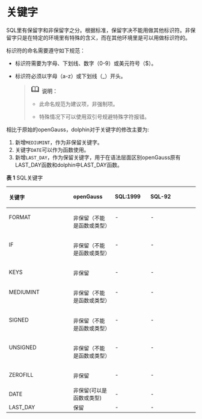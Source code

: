 # 关键字

SQL里有保留字和非保留字之分。根据标准，保留字决不能用做其他标识符。非保留字只是在特定的环境里有特殊的含义，而在其他环境里是可以用做标识符的。

标识符的命名需要遵守如下规范：

-   标识符需要为字母、下划线、数字（0-9）或美元符号（$）。
-   标识符必须以字母（a-z）或下划线（\_）开头。

    >![](public_sys-resources/icon-note.png) **说明：**
    > 
    >-   此命名规范为建议项，非强制项。
    >
    >-   特殊情况下可以使用双引号规避特殊字符报错。

相比于原始的openGauss，dolphin对于关键字的修改主要为:

1. 新增```MEDIUMINT```，作为非保留关键字。
2. 关键字```DATE```可以作为函数使用。
3. 新增```LAST_DAY```，作为保留关键字，用于在语法层面区别openGauss原有LAST_DAY函数和dolphin中LAST_DAY函数。

**表 1**  SQL关键字

<a name="zh-cn_topic_0283137559_zh-cn_topic_0237121925_zh-cn_topic_0059777655_zh-cn_topic_0058965630_table28107464"></a>
<table><thead align="left"><tr id="zh-cn_topic_0283137559_zh-cn_topic_0237121925_zh-cn_topic_0059777655_zh-cn_topic_0058965630_row32175656"><th class="cellrowborder" valign="top" width="34%" id="mcps1.2.5.1.1"><p id="zh-cn_topic_0283137559_zh-cn_topic_0237121925_zh-cn_topic_0059777655_zh-cn_topic_0058965630_p56091348"><a name="zh-cn_topic_0283137559_zh-cn_topic_0237121925_zh-cn_topic_0059777655_zh-cn_topic_0058965630_p56091348"></a><a name="zh-cn_topic_0283137559_zh-cn_topic_0237121925_zh-cn_topic_0059777655_zh-cn_topic_0058965630_p56091348"></a>关键字</p>
</th>
<th class="cellrowborder" valign="top" width="22%" id="mcps1.2.5.1.2"><p id="zh-cn_topic_0283137559_zh-cn_topic_0237121925_zh-cn_topic_0059777655_zh-cn_topic_0058965630_p47105336"><a name="zh-cn_topic_0283137559_zh-cn_topic_0237121925_zh-cn_topic_0059777655_zh-cn_topic_0058965630_p47105336"></a><a name="zh-cn_topic_0283137559_zh-cn_topic_0237121925_zh-cn_topic_0059777655_zh-cn_topic_0058965630_p47105336"></a><span id="text1798254510538"><a name="text1798254510538"></a><a name="text1798254510538"></a>openGauss</span></p>
</th>
<th class="cellrowborder" valign="top" width="18.75%" id="mcps1.2.5.1.3"><p id="zh-cn_topic_0283137559_zh-cn_topic_0237121925_zh-cn_topic_0059777655_zh-cn_topic_0058965630_p21796427"><a name="zh-cn_topic_0283137559_zh-cn_topic_0237121925_zh-cn_topic_0059777655_zh-cn_topic_0058965630_p21796427"></a><a name="zh-cn_topic_0283137559_zh-cn_topic_0237121925_zh-cn_topic_0059777655_zh-cn_topic_0058965630_p21796427"></a>SQL:1999</p>
</th>
<th class="cellrowborder" valign="top" width="25.25%" id="mcps1.2.5.1.4"><p id="zh-cn_topic_0283137559_zh-cn_topic_0237121925_zh-cn_topic_0059777655_zh-cn_topic_0058965630_p20680137"><a name="zh-cn_topic_0283137559_zh-cn_topic_0237121925_zh-cn_topic_0059777655_zh-cn_topic_0058965630_p20680137"></a><a name="zh-cn_topic_0283137559_zh-cn_topic_0237121925_zh-cn_topic_0059777655_zh-cn_topic_0058965630_p20680137"></a>SQL-92</p>
</th>
</tr>
</thead>
<tbody><tr id="zh-cn_topic_0283137559_zh-cn_topic_0237121925_zh-cn_topic_0059777655_zh-cn_topic_0058965630_row57374723"><td class="cellrowborder" valign="top" width="34%" headers="mcps1.2.5.1.1 "><p id="zh-cn_topic_0283137559_zh-cn_topic_0237121925_zh-cn_topic_0059777655_zh-cn_topic_0058965630_p9835683"><a name="zh-cn_topic_0283137559_zh-cn_topic_0237121925_zh-cn_topic_0059777655_zh-cn_topic_0058965630_p9835683"></a><a name="zh-cn_topic_0283137559_zh-cn_topic_0237121925_zh-cn_topic_0059777655_zh-cn_topic_0058965630_p9835683"></a>FORMAT</p>
</td>
<td class="cellrowborder" valign="top" width="22%" headers="mcps1.2.5.1.2 "><p id="zh-cn_topic_0283137559_zh-cn_topic_0237121925_zh-cn_topic_0059777655_zh-cn_topic_0058965630_p28396447"><a name="zh-cn_topic_0283137559_zh-cn_topic_0237121925_zh-cn_topic_0059777655_zh-cn_topic_0058965630_p28396447"></a><a name="zh-cn_topic_0283137559_zh-cn_topic_0237121925_zh-cn_topic_0059777655_zh-cn_topic_0058965630_p28396447"></a>非保留（不能是函数或类型）</p>
</td>
<td class="cellrowborder" valign="top" width="18.75%" headers="mcps1.2.5.1.3 "><p id="zh-cn_topic_0283137559_zh-cn_topic_0237121925_zh-cn_topic_0059777655_zh-cn_topic_0058965630_p44918252"><a name="zh-cn_topic_0283137559_zh-cn_topic_0237121925_zh-cn_topic_0059777655_zh-cn_topic_0058965630_p44918252"></a><a name="zh-cn_topic_0283137559_zh-cn_topic_0237121925_zh-cn_topic_0059777655_zh-cn_topic_0058965630_p44918252"></a>-</p>
</td>
<td class="cellrowborder" valign="top" width="25.25%" headers="mcps1.2.5.1.4 "><p id="zh-cn_topic_0283137559_zh-cn_topic_0237121925_zh-cn_topic_0059777655_zh-cn_topic_0058965630_p60037067"><a name="zh-cn_topic_0283137559_zh-cn_topic_0237121925_zh-cn_topic_0059777655_zh-cn_topic_0058965630_p60037067"></a><a name="zh-cn_topic_0283137559_zh-cn_topic_0237121925_zh-cn_topic_0059777655_zh-cn_topic_0058965630_p60037067"></a>-</p>
</td>
</tr>
<tr id="zh-cn_topic_0283137559_zh-cn_topic_0237121925_zh-cn_topic_0059777655_zh-cn_topic_0058965630_row57374723"><td class="cellrowborder" valign="top" width="34%" headers="mcps1.2.5.1.1 "><p id="zh-cn_topic_0283137559_zh-cn_topic_0237121925_zh-cn_topic_0059777655_zh-cn_topic_0058965630_p9835683"><a name="zh-cn_topic_0283137559_zh-cn_topic_0237121925_zh-cn_topic_0059777655_zh-cn_topic_0058965630_p9835683"></a><a name="zh-cn_topic_0283137559_zh-cn_topic_0237121925_zh-cn_topic_0059777655_zh-cn_topic_0058965630_p9835683"></a>IF</p>
</td>
<td class="cellrowborder" valign="top" width="22%" headers="mcps1.2.5.1.2 "><p id="zh-cn_topic_0283137559_zh-cn_topic_0237121925_zh-cn_topic_0059777655_zh-cn_topic_0058965630_p28396447"><a name="zh-cn_topic_0283137559_zh-cn_topic_0237121925_zh-cn_topic_0059777655_zh-cn_topic_0058965630_p28396447"></a><a name="zh-cn_topic_0283137559_zh-cn_topic_0237121925_zh-cn_topic_0059777655_zh-cn_topic_0058965630_p28396447"></a>非保留（不能是函数或类型）</p>
</td>
<td class="cellrowborder" valign="top" width="18.75%" headers="mcps1.2.5.1.3 "><p id="zh-cn_topic_0283137559_zh-cn_topic_0237121925_zh-cn_topic_0059777655_zh-cn_topic_0058965630_p44918252"><a name="zh-cn_topic_0283137559_zh-cn_topic_0237121925_zh-cn_topic_0059777655_zh-cn_topic_0058965630_p44918252"></a><a name="zh-cn_topic_0283137559_zh-cn_topic_0237121925_zh-cn_topic_0059777655_zh-cn_topic_0058965630_p44918252"></a>-</p>
</td>
<td class="cellrowborder" valign="top" width="25.25%" headers="mcps1.2.5.1.4 "><p id="zh-cn_topic_0283137559_zh-cn_topic_0237121925_zh-cn_topic_0059777655_zh-cn_topic_0058965630_p60037067"><a name="zh-cn_topic_0283137559_zh-cn_topic_0237121925_zh-cn_topic_0059777655_zh-cn_topic_0058965630_p60037067"></a><a name="zh-cn_topic_0283137559_zh-cn_topic_0237121925_zh-cn_topic_0059777655_zh-cn_topic_0058965630_p60037067"></a>-</p>
</td>
</tr>
<tr id="zh-cn_topic_0283137559_zh-cn_topic_0237121925_zh-cn_topic_0059777655_zh-cn_topic_0058965630_row57374723"><td class="cellrowborder" valign="top" width="34%" headers="mcps1.2.5.1.1 "><p id="zh-cn_topic_0283137559_zh-cn_topic_0237121925_zh-cn_topic_0059777655_zh-cn_topic_0058965630_p9835683"><a name="zh-cn_topic_0283137559_zh-cn_topic_0237121925_zh-cn_topic_0059777655_zh-cn_topic_0058965630_p9835683"></a><a name="zh-cn_topic_0283137559_zh-cn_topic_0237121925_zh-cn_topic_0059777655_zh-cn_topic_0058965630_p9835683"></a>KEYS</p>
</td>
<td class="cellrowborder" valign="top" width="22%" headers="mcps1.2.5.1.2 "><p id="zh-cn_topic_0283137559_zh-cn_topic_0237121925_zh-cn_topic_0059777655_zh-cn_topic_0058965630_p28396447"><a name="zh-cn_topic_0283137559_zh-cn_topic_0237121925_zh-cn_topic_0059777655_zh-cn_topic_0058965630_p28396447"></a><a name="zh-cn_topic_0283137559_zh-cn_topic_0237121925_zh-cn_topic_0059777655_zh-cn_topic_0058965630_p28396447"></a>非保留</p>
</td>
<td class="cellrowborder" valign="top" width="18.75%" headers="mcps1.2.5.1.3 "><p id="zh-cn_topic_0283137559_zh-cn_topic_0237121925_zh-cn_topic_0059777655_zh-cn_topic_0058965630_p44918252"><a name="zh-cn_topic_0283137559_zh-cn_topic_0237121925_zh-cn_topic_0059777655_zh-cn_topic_0058965630_p44918252"></a><a name="zh-cn_topic_0283137559_zh-cn_topic_0237121925_zh-cn_topic_0059777655_zh-cn_topic_0058965630_p44918252"></a>-</p>
</td>
<td class="cellrowborder" valign="top" width="25.25%" headers="mcps1.2.5.1.4 "><p id="zh-cn_topic_0283137559_zh-cn_topic_0237121925_zh-cn_topic_0059777655_zh-cn_topic_0058965630_p60037067"><a name="zh-cn_topic_0283137559_zh-cn_topic_0237121925_zh-cn_topic_0059777655_zh-cn_topic_0058965630_p60037067"></a><a name="zh-cn_topic_0283137559_zh-cn_topic_0237121925_zh-cn_topic_0059777655_zh-cn_topic_0058965630_p60037067"></a>-</p>
</td>
</tr>
<tr id="zh-cn_topic_0283137559_zh-cn_topic_0237121925_zh-cn_topic_0059777655_zh-cn_topic_0058965630_row57374723"><td class="cellrowborder" valign="top" width="34%" headers="mcps1.2.5.1.1 "><p id="zh-cn_topic_0283137559_zh-cn_topic_0237121925_zh-cn_topic_0059777655_zh-cn_topic_0058965630_p9835683"><a name="zh-cn_topic_0283137559_zh-cn_topic_0237121925_zh-cn_topic_0059777655_zh-cn_topic_0058965630_p9835683"></a><a name="zh-cn_topic_0283137559_zh-cn_topic_0237121925_zh-cn_topic_0059777655_zh-cn_topic_0058965630_p9835683"></a>MEDIUMINT</p>
</td>
<td class="cellrowborder" valign="top" width="22%" headers="mcps1.2.5.1.2 "><p id="zh-cn_topic_0283137559_zh-cn_topic_0237121925_zh-cn_topic_0059777655_zh-cn_topic_0058965630_p28396447"><a name="zh-cn_topic_0283137559_zh-cn_topic_0237121925_zh-cn_topic_0059777655_zh-cn_topic_0058965630_p28396447"></a><a name="zh-cn_topic_0283137559_zh-cn_topic_0237121925_zh-cn_topic_0059777655_zh-cn_topic_0058965630_p28396447"></a>非保留（不能是函数或类型）</p>
</td>
<td class="cellrowborder" valign="top" width="18.75%" headers="mcps1.2.5.1.3 "><p id="zh-cn_topic_0283137559_zh-cn_topic_0237121925_zh-cn_topic_0059777655_zh-cn_topic_0058965630_p44918252"><a name="zh-cn_topic_0283137559_zh-cn_topic_0237121925_zh-cn_topic_0059777655_zh-cn_topic_0058965630_p44918252"></a><a name="zh-cn_topic_0283137559_zh-cn_topic_0237121925_zh-cn_topic_0059777655_zh-cn_topic_0058965630_p44918252"></a>-</p>
</td>
<td class="cellrowborder" valign="top" width="25.25%" headers="mcps1.2.5.1.4 "><p id="zh-cn_topic_0283137559_zh-cn_topic_0237121925_zh-cn_topic_0059777655_zh-cn_topic_0058965630_p60037067"><a name="zh-cn_topic_0283137559_zh-cn_topic_0237121925_zh-cn_topic_0059777655_zh-cn_topic_0058965630_p60037067"></a><a name="zh-cn_topic_0283137559_zh-cn_topic_0237121925_zh-cn_topic_0059777655_zh-cn_topic_0058965630_p60037067"></a>-</p>
</td>
</tr>
<tr id="zh-cn_topic_0283137559_zh-cn_topic_0237121925_zh-cn_topic_0059777655_zh-cn_topic_0058965630_row57374723"><td class="cellrowborder" valign="top" width="34%" headers="mcps1.2.5.1.1 "><p id="zh-cn_topic_0283137559_zh-cn_topic_0237121925_zh-cn_topic_0059777655_zh-cn_topic_0058965630_p9835683"><a name="zh-cn_topic_0283137559_zh-cn_topic_0237121925_zh-cn_topic_0059777655_zh-cn_topic_0058965630_p9835683"></a><a name="zh-cn_topic_0283137559_zh-cn_topic_0237121925_zh-cn_topic_0059777655_zh-cn_topic_0058965630_p9835683"></a>SIGNED</p>
</td>
<td class="cellrowborder" valign="top" width="22%" headers="mcps1.2.5.1.2 "><p id="zh-cn_topic_0283137559_zh-cn_topic_0237121925_zh-cn_topic_0059777655_zh-cn_topic_0058965630_p28396447"><a name="zh-cn_topic_0283137559_zh-cn_topic_0237121925_zh-cn_topic_0059777655_zh-cn_topic_0058965630_p28396447"></a><a name="zh-cn_topic_0283137559_zh-cn_topic_0237121925_zh-cn_topic_0059777655_zh-cn_topic_0058965630_p28396447"></a>非保留（不能是函数或类型）</p>
</td>
<td class="cellrowborder" valign="top" width="18.75%" headers="mcps1.2.5.1.3 "><p id="zh-cn_topic_0283137559_zh-cn_topic_0237121925_zh-cn_topic_0059777655_zh-cn_topic_0058965630_p44918252"><a name="zh-cn_topic_0283137559_zh-cn_topic_0237121925_zh-cn_topic_0059777655_zh-cn_topic_0058965630_p44918252"></a><a name="zh-cn_topic_0283137559_zh-cn_topic_0237121925_zh-cn_topic_0059777655_zh-cn_topic_0058965630_p44918252"></a>-</p>
</td>
<td class="cellrowborder" valign="top" width="25.25%" headers="mcps1.2.5.1.4 "><p id="zh-cn_topic_0283137559_zh-cn_topic_0237121925_zh-cn_topic_0059777655_zh-cn_topic_0058965630_p60037067"><a name="zh-cn_topic_0283137559_zh-cn_topic_0237121925_zh-cn_topic_0059777655_zh-cn_topic_0058965630_p60037067"></a><a name="zh-cn_topic_0283137559_zh-cn_topic_0237121925_zh-cn_topic_0059777655_zh-cn_topic_0058965630_p60037067"></a>-</p>
</td>
</tr>
<tr id="zh-cn_topic_0283137559_zh-cn_topic_0237121925_zh-cn_topic_0059777655_zh-cn_topic_0058965630_row57374723"><td class="cellrowborder" valign="top" width="34%" headers="mcps1.2.5.1.1 "><p id="zh-cn_topic_0283137559_zh-cn_topic_0237121925_zh-cn_topic_0059777655_zh-cn_topic_0058965630_p9835683"><a name="zh-cn_topic_0283137559_zh-cn_topic_0237121925_zh-cn_topic_0059777655_zh-cn_topic_0058965630_p9835683"></a><a name="zh-cn_topic_0283137559_zh-cn_topic_0237121925_zh-cn_topic_0059777655_zh-cn_topic_0058965630_p9835683"></a>UNSIGNED</p>
</td>
<td class="cellrowborder" valign="top" width="22%" headers="mcps1.2.5.1.2 "><p id="zh-cn_topic_0283137559_zh-cn_topic_0237121925_zh-cn_topic_0059777655_zh-cn_topic_0058965630_p28396447"><a name="zh-cn_topic_0283137559_zh-cn_topic_0237121925_zh-cn_topic_0059777655_zh-cn_topic_0058965630_p28396447"></a><a name="zh-cn_topic_0283137559_zh-cn_topic_0237121925_zh-cn_topic_0059777655_zh-cn_topic_0058965630_p28396447"></a>非保留（不能是函数或类型）</p>
</td>
<td class="cellrowborder" valign="top" width="18.75%" headers="mcps1.2.5.1.3 "><p id="zh-cn_topic_0283137559_zh-cn_topic_0237121925_zh-cn_topic_0059777655_zh-cn_topic_0058965630_p44918252"><a name="zh-cn_topic_0283137559_zh-cn_topic_0237121925_zh-cn_topic_0059777655_zh-cn_topic_0058965630_p44918252"></a><a name="zh-cn_topic_0283137559_zh-cn_topic_0237121925_zh-cn_topic_0059777655_zh-cn_topic_0058965630_p44918252"></a>-</p>
</td>
<td class="cellrowborder" valign="top" width="25.25%" headers="mcps1.2.5.1.4 "><p id="zh-cn_topic_0283137559_zh-cn_topic_0237121925_zh-cn_topic_0059777655_zh-cn_topic_0058965630_p60037067"><a name="zh-cn_topic_0283137559_zh-cn_topic_0237121925_zh-cn_topic_0059777655_zh-cn_topic_0058965630_p60037067"></a><a name="zh-cn_topic_0283137559_zh-cn_topic_0237121925_zh-cn_topic_0059777655_zh-cn_topic_0058965630_p60037067"></a>-</p>
</td>
</tr>
<tr id="zh-cn_topic_0283137559_zh-cn_topic_0237121925_zh-cn_topic_0059777655_zh-cn_topic_0058965630_row57374723"><td class="cellrowborder" valign="top" width="34%" headers="mcps1.2.5.1.1 "><p id="zh-cn_topic_0283137559_zh-cn_topic_0237121925_zh-cn_topic_0059777655_zh-cn_topic_0058965630_p9835683"><a name="zh-cn_topic_0283137559_zh-cn_topic_0237121925_zh-cn_topic_0059777655_zh-cn_topic_0058965630_p9835683"></a><a name="zh-cn_topic_0283137559_zh-cn_topic_0237121925_zh-cn_topic_0059777655_zh-cn_topic_0058965630_p9835683"></a>ZEROFILL</p>
</td>
<td class="cellrowborder" valign="top" width="22%" headers="mcps1.2.5.1.2 "><p id="zh-cn_topic_0283137559_zh-cn_topic_0237121925_zh-cn_topic_0059777655_zh-cn_topic_0058965630_p28396447"><a name="zh-cn_topic_0283137559_zh-cn_topic_0237121925_zh-cn_topic_0059777655_zh-cn_topic_0058965630_p28396447"></a><a name="zh-cn_topic_0283137559_zh-cn_topic_0237121925_zh-cn_topic_0059777655_zh-cn_topic_0058965630_p28396447"></a>非保留</p>
</td>
<td class="cellrowborder" valign="top" width="18.75%" headers="mcps1.2.5.1.3 "><p id="zh-cn_topic_0283137559_zh-cn_topic_0237121925_zh-cn_topic_0059777655_zh-cn_topic_0058965630_p44918252"><a name="zh-cn_topic_0283137559_zh-cn_topic_0237121925_zh-cn_topic_0059777655_zh-cn_topic_0058965630_p44918252"></a><a name="zh-cn_topic_0283137559_zh-cn_topic_0237121925_zh-cn_topic_0059777655_zh-cn_topic_0058965630_p44918252"></a>-</p>
</td>
<td class="cellrowborder" valign="top" width="25.25%" headers="mcps1.2.5.1.4 "><p id="zh-cn_topic_0283137559_zh-cn_topic_0237121925_zh-cn_topic_0059777655_zh-cn_topic_0058965630_p60037067"><a name="zh-cn_topic_0283137559_zh-cn_topic_0237121925_zh-cn_topic_0059777655_zh-cn_topic_0058965630_p60037067"></a><a name="zh-cn_topic_0283137559_zh-cn_topic_0237121925_zh-cn_topic_0059777655_zh-cn_topic_0058965630_p60037067"></a>-</p>
</td>
</tr>
<tr>
<td>DATE
</td>
<td>非保留(可以是函数或类型)
</td>
<td>-
</td>
<td>-
</td>
</tr>
<tr>
<td>LAST_DAY
</td>
<td>保留
</td>
<td>-
</td>
<td>-
</td>
</tr>
</tbody>
</table>
